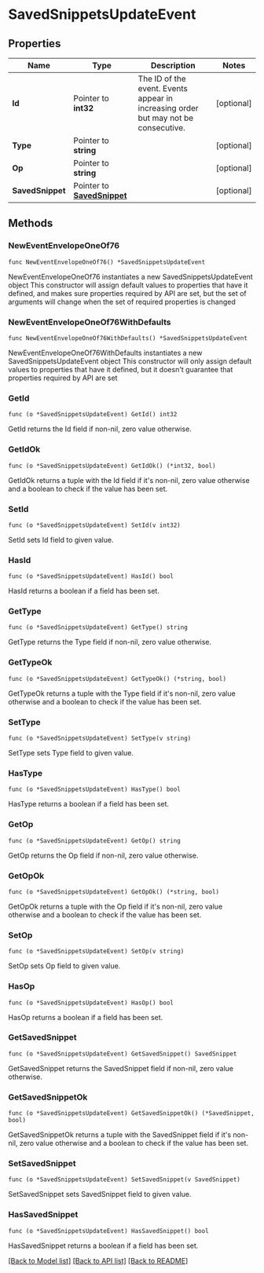 # SavedSnippetsUpdateEvent

## Properties

Name | Type | Description | Notes
------------ | ------------- | ------------- | -------------
**Id** | Pointer to **int32** | The ID of the event. Events appear in increasing order but may not be consecutive.  | [optional] 
**Type** | Pointer to **string** |  | [optional] 
**Op** | Pointer to **string** |  | [optional] 
**SavedSnippet** | Pointer to [**SavedSnippet**](SavedSnippet.md) |  | [optional] 

## Methods

### NewEventEnvelopeOneOf76

`func NewEventEnvelopeOneOf76() *SavedSnippetsUpdateEvent`

NewEventEnvelopeOneOf76 instantiates a new SavedSnippetsUpdateEvent object
This constructor will assign default values to properties that have it defined,
and makes sure properties required by API are set, but the set of arguments
will change when the set of required properties is changed

### NewEventEnvelopeOneOf76WithDefaults

`func NewEventEnvelopeOneOf76WithDefaults() *SavedSnippetsUpdateEvent`

NewEventEnvelopeOneOf76WithDefaults instantiates a new SavedSnippetsUpdateEvent object
This constructor will only assign default values to properties that have it defined,
but it doesn't guarantee that properties required by API are set

### GetId

`func (o *SavedSnippetsUpdateEvent) GetId() int32`

GetId returns the Id field if non-nil, zero value otherwise.

### GetIdOk

`func (o *SavedSnippetsUpdateEvent) GetIdOk() (*int32, bool)`

GetIdOk returns a tuple with the Id field if it's non-nil, zero value otherwise
and a boolean to check if the value has been set.

### SetId

`func (o *SavedSnippetsUpdateEvent) SetId(v int32)`

SetId sets Id field to given value.

### HasId

`func (o *SavedSnippetsUpdateEvent) HasId() bool`

HasId returns a boolean if a field has been set.

### GetType

`func (o *SavedSnippetsUpdateEvent) GetType() string`

GetType returns the Type field if non-nil, zero value otherwise.

### GetTypeOk

`func (o *SavedSnippetsUpdateEvent) GetTypeOk() (*string, bool)`

GetTypeOk returns a tuple with the Type field if it's non-nil, zero value otherwise
and a boolean to check if the value has been set.

### SetType

`func (o *SavedSnippetsUpdateEvent) SetType(v string)`

SetType sets Type field to given value.

### HasType

`func (o *SavedSnippetsUpdateEvent) HasType() bool`

HasType returns a boolean if a field has been set.

### GetOp

`func (o *SavedSnippetsUpdateEvent) GetOp() string`

GetOp returns the Op field if non-nil, zero value otherwise.

### GetOpOk

`func (o *SavedSnippetsUpdateEvent) GetOpOk() (*string, bool)`

GetOpOk returns a tuple with the Op field if it's non-nil, zero value otherwise
and a boolean to check if the value has been set.

### SetOp

`func (o *SavedSnippetsUpdateEvent) SetOp(v string)`

SetOp sets Op field to given value.

### HasOp

`func (o *SavedSnippetsUpdateEvent) HasOp() bool`

HasOp returns a boolean if a field has been set.

### GetSavedSnippet

`func (o *SavedSnippetsUpdateEvent) GetSavedSnippet() SavedSnippet`

GetSavedSnippet returns the SavedSnippet field if non-nil, zero value otherwise.

### GetSavedSnippetOk

`func (o *SavedSnippetsUpdateEvent) GetSavedSnippetOk() (*SavedSnippet, bool)`

GetSavedSnippetOk returns a tuple with the SavedSnippet field if it's non-nil, zero value otherwise
and a boolean to check if the value has been set.

### SetSavedSnippet

`func (o *SavedSnippetsUpdateEvent) SetSavedSnippet(v SavedSnippet)`

SetSavedSnippet sets SavedSnippet field to given value.

### HasSavedSnippet

`func (o *SavedSnippetsUpdateEvent) HasSavedSnippet() bool`

HasSavedSnippet returns a boolean if a field has been set.


[[Back to Model list]](../README.md#documentation-for-models) [[Back to API list]](../README.md#documentation-for-api-endpoints) [[Back to README]](../README.md)


